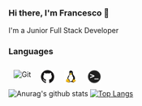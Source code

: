 ### Hi there, I'm Francesco 👋

I'm a Junior Full Stack Developer

### Languages
<div align="center">
  <img align="left" style="margin: 10px" alt="Git" height="26px" src="https://cdn.icon-icons.com/icons2/2415/PNG/128/git_plain_logo_icon_146507.png">
  <img align="left" style="margin: 10px" alt="GitHub" height="26px" src="https://raw.githubusercontent.com/github/explore/78df643247d429f6cc873026c0622819ad797942/topics/github/github.png">
  <img align="left" style="margin: 10px" alt="Linux" height="26px" src="https://raw.githubusercontent.com/github/explore/80688e429a7d4ef2fca1e82350fe8e3517d3494d/topics/linux/linux.png">
  <img align="left" style="margin: 10px" alt="Terminal" height="26px" src="https://raw.githubusercontent.com/github/explore/80688e429a7d4ef2fca1e82350fe8e3517d3494d/topics/terminal/terminal.png">
  <br>
  <br>
</div>

![Anurag's github stats](https://github-readme-stats.vercel.app/api?username=fctaddia&show_icons=true&theme=default&hide=prs&include_all_commits=true)
[![Top Langs](https://github-readme-stats.vercel.app/api/top-langs/?username=fctaddia&layout=compact&theme=default&hide=netlogo,css&langs_count=8)](https://github.com/anuraghazra/github-readme-stats)

